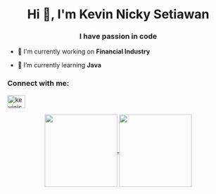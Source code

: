 <h1 align="center">Hi 👋, I'm Kevin Nicky Setiawan</h1>
<h3 align="center">I have passion in code</h3>

- 🔭 I'm currently working on **Financial Industry**

- 🌱 I’m currently learning **Java**


<h3 align="left">Connect with me:</h3>
<p align="left">
	<a href="https://linkedin.com/in/kevinicky" target="blank"><img align="center" src="https://raw.githubusercontent.com/rahuldkjain/github-profile-readme-generator/master/src/images/icons/Social/linked-in-alt.svg" alt="kevinicky" height="30" width="40" />
	</a>
</p>

<p align="center">
  <a href="https://github.com/kevinicky?tab=repositories">
    <img
      align="center"
      height="165"
      src="https://streak-stats.demolab.com?user=kevinicky&theme=tokyonight_duo&hide_border=true"
    />
  </a>
  <a href="https://github.com/kevinicky">
    <img
      align="center"
      height="165"
      src="https://github-readme-stats.vercel.app/api/top-langs/?username=kevinicky&hide=html&layout=compact&theme=dark"
    />
  </a>
</p>
